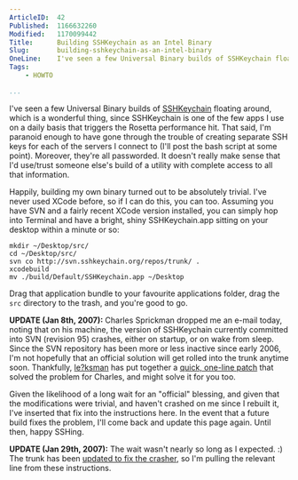 ```yaml
---
ArticleID:  42
Published:  1166632260
Modified:   1170099442
Title:      Building SSHKeychain as an Intel Binary
Slug:       building-sshkeychain-as-an-intel-binary
OneLine:    I've seen a few Universal Binary builds of SSHKeychain floating around, but I'm paranoid, so I built my own.  It's easier than I expected.
Tags:       
    - HOWTO

...
```

I've seen a few Universal Binary builds of [SSHKeychain][] floating around,
which is a wonderful thing, since SSHKeychain is one of the few apps I use on 
a daily basis that triggers the Rosetta performance hit.  That said, I'm
paranoid enough to have gone through the trouble of creating separate SSH keys
for each of the servers I connect to (I'll post the bash script at some
point).  Moreover, they're all passworded.  It doesn't really make sense that
I'd use/trust someone else's build of a utility with complete access to all
that information.

Happily, building my own binary turned out to be absolutely trivial.  I've never used XCode before, so if I can do this, you can too.  Assuming you have SVN and a fairly recent XCode version installed, you can simply hop into Terminal and have a bright, shiny SSHKeychain.app sitting on your desktop within a minute or so:

    mkdir ~/Desktop/src/
    cd ~/Desktop/src/
    svn co http://svn.sshkeychain.org/repos/trunk/ .
    xcodebuild
    mv ./build/Default/SSHKeychain.app ~/Desktop

Drag that application bundle to your favourite applications folder, drag the `src` directory to the trash, and you're good to go.

__UPDATE (Jan 8th, 2007):__ Charles Sprickman dropped me an e-mail today, noting that on his machine, the version of SSHKeychain currently committed into SVN (revision 95) crashes, either on startup, or on wake from sleep.  Since the SVN repository has been more or less inactive since early 2006, I'm not hopefully that an official solution will get rolled into the trunk anytime soon.  Thankfully, [le?ksman][leuksman] has put together a [quick, one-line patch][patch] that solved the problem for Charles, and might solve it for you too.

Given the likelihood of a long wait for an "official" blessing, and given that the modifications were trivial, and haven't crashed on me since I rebuilt it, I've inserted that fix into the instructions here.  In the event that a future build fixes the problem, I'll come back and update this page again.  Until then, happy SSHing.

__UPDATE (Jan 29th, 2007):__ The wait wasn't nearly so long as I expected.  :)  The trunk has been [updated to fix the crasher][changeset_96], so I'm pulling the relevant line from these instructions.

[SSHKeychain]: http://www.sshkeychain.org/ "SSHKeychain: Painless SSH key management for Mac OS X"
[leuksman]: http://leuksman.com/log/2006/12/24/sshkeychain/ "SSHKeychain"
[patch]: http://leuksman.com/mac/keychain/sshkeychain-crash-fix.diff "SSHKeychain: Patch for Crash on Wake issue"
[changeset_96]: http://trac.sshkeychain.org/cgi-bin/trac.cgi/changeset/96 "Changeset for SSHKeychain Revision 96"